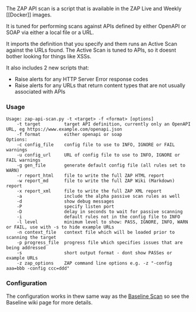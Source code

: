 The ZAP API scan is a script that is available in the ZAP Live and Weekly [[Docker]] images.

It is tuned for performing scans against APIs defined by either OpenAPI or SOAP via either a local file or a URL.

It imports the definition that you specify and them runs an Active Scan against the URLs found.
The Active Scan is tuned to APIs, so it doesnt bother looking for things like XSSs.

It also includes 2 new scripts that:

* Raise alerts for any HTTP Server Error response codes
* Raise alerts for any URLs that return content types that are not usually associated with APIs

### Usage
```
Usage: zap-api-scan.py -t <target> -f <format> [options]
    -t target         target API definition, currently only an OpenAPI URL, eg https://www.example.com/openapi.json
    -f format         either openapi or soap
Options:
    -c config_file    config file to use to INFO, IGNORE or FAIL warnings
    -u config_url     URL of config file to use to INFO, IGNORE or FAIL warnings
    -g gen_file       generate default config file (all rules set to WARN)
    -r report_html    file to write the full ZAP HTML report
    -w report_md      file to write the full ZAP Wiki (Markdown) report
    -x report_xml     file to write the full ZAP XML report
    -a                include the alpha passive scan rules as well
    -d                show debug messages
    -P                specify listen port
    -D                delay in seconds to wait for passive scanning 
    -i                default rules not in the config file to INFO
    -l level          minimum level to show: PASS, IGNORE, INFO, WARN or FAIL, use with -s to hide example URLs
    -n context_file   context file which will be loaded prior to scanning the target
    -p progress_file  progress file which specifies issues that are being addressed
    -s                short output format - dont show PASSes or example URLs
    -z zap_options    ZAP command line options e.g. -z "-config aaa=bbb -config ccc=ddd"
```

### Configuration
The configuration works in thew same way as the [Baseline Scan](ZAP-Baseline-Scan) so see the Baseline wiki page for more details.